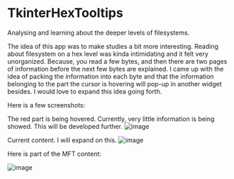 # TkinterHexTooltips
 Analysing and learning about the deeper levels of filesystems.
 
 The idea of this app was to make studies a bit more interesting. Reading about filesystem on a hex level was kinda intimidating and it felt very unorganized. Because, you read a few bytes, and then there are two pages of information before the next few bytes are explained. I came up with the idea of packing the information into each byte and that the information belonging to the part the cursor is hovering will pop-up in another widget besides. I would love to expand this idea going forth. 
 
 Here is a few screenshots:
 
 The red part is being hovered. Currently, very little information is being showed. This will be developed further.
![image](https://user-images.githubusercontent.com/77796831/152056947-f951c6a8-47d4-4c2b-a137-0ce75c0170e6.png)

Current content. I will expand on this.
![image](https://user-images.githubusercontent.com/77796831/152056988-7b3f26a5-915f-48df-8e94-c658b5be3226.png)

Here is part of the MFT content:

![image](https://user-images.githubusercontent.com/77796831/152057168-0a636329-3b23-4698-88eb-4e24d9266af6.png)
